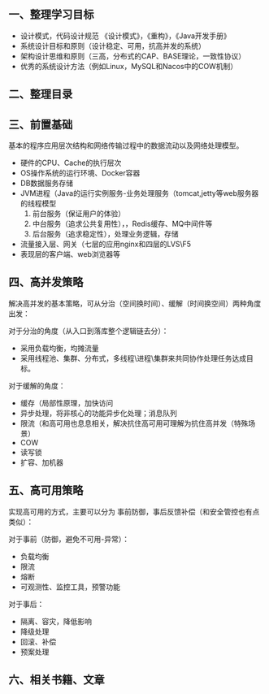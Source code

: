 ## 一、整理学习目标

- 设计模式，代码设计规范 《设计模式》，《重构》，《Java开发手册》
- 系统设计目标和原则（设计稳定、可用，抗高并发的系统）
- 架构设计思维和原则（三高，分布式的CAP、BASE理论，一致性协议）
- 优秀的系统设计方法（例如Linux，MySQL和Nacos中的COW机制）

## 二、整理目录



## 三、前置基础

基本的程序应用层次结构和网络传输过程中的数据流动以及网络处理模型。

- 硬件的CPU、Cache的执行层次
- OS操作系统的运行环境、Docker容器
- DB数据服务存储
- JVM进程（Java的运行实例服务-业务处理服务（tomcat,jetty等web服务器的线程模型
  1. 前台服务（保证用户的体验）
  2. 中台服务（追求公共复用性），，Redis缓存、MQ中间件等
  3. 后台服务（追求稳定性），处理业务逻辑，存储
- 流量接入层、网关（七层的应用nginx和四层的LVS\F5
- 表现层的客户端、web浏览器等

## 四、高并发策略

解决高并发的基本策略，可从分治（空间换时间）、缓解（时间换空间）两种角度出发：

对于分治的角度（从入口到落库整个逻辑链去分）：

- 采用负载均衡，均摊流量
- 采用线程池、集群、分布式，多线程\进程\集群来共同协作处理任务达成目标。

对于缓解的角度：

- 缓存（局部性原理，加快访问
- 异步处理，将非核心的功能异步化处理；消息队列
- 限流（和高可用也息息相关，解决抗住高可用可理解为抗住高并发（特殊场景）
- COW
- 读写锁
- 扩容、加机器


## 五、高可用策略

实现高可用的方式，主要可以分为 事前防御，事后反馈补偿（和安全管控也有点类似）：

对于事前（防御，避免不可用-异常）：

- 负载均衡
- 限流
- 熔断
- 可观测性、监控工具，预警功能

对于事后：

- 隔离、容灾，降低影响
- 降级处理
- 回滚、补偿
- 预案处理

## 六、相关书籍、文章